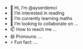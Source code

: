 - 👋 Hi, I’m @ayserdemci
- 👀 I’m interested in reading
- 🌱 I’m currently learning maths
- 💞️ I’m looking to collaborate on ...
- 📫 How to reach me ...
- 😄 Pronouns: ...
- ⚡ Fun fact: ...

<!---
ayserdemci/ayserdemci is a ✨ special ✨ repository because its `README.md` (this file) appears on your GitHub profile.
You can click the Preview link to take a look at your changes.
--->
